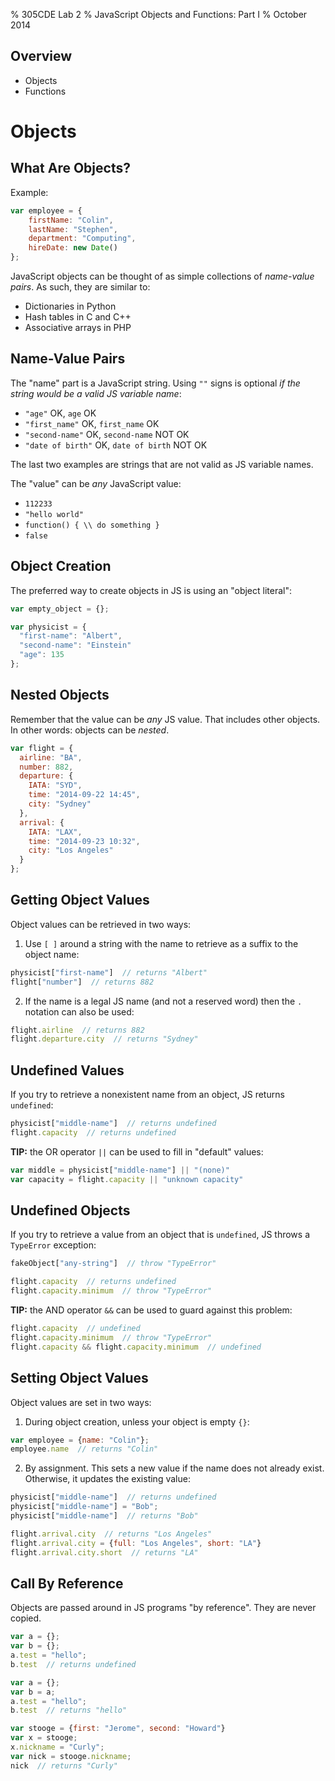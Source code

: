 % 305CDE Lab 2
% JavaScript Objects and Functions: Part I
% October 2014

## Overview

* Objects
* Functions

# Objects

## What Are Objects?

Example:

```javascript
var employee = {
    firstName: "Colin",
    lastName: "Stephen",
    department: "Computing",
    hireDate: new Date()
};
```

JavaScript objects can be thought of as simple collections of _name-value pairs_. As such, they are similar to:

* Dictionaries in Python
* Hash tables in C and C++
* Associative arrays in PHP

## Name-Value Pairs

The "name" part is a JavaScript string. Using `""` signs is optional _if the string would be a valid JS variable name_:

* `"age"` OK, `age` OK
* `"first_name"` OK, `first_name` OK
* `"second-name"` OK, `second-name` NOT OK
* `"date of birth"` OK, `date of birth` NOT OK

The last two examples are strings that are not valid as JS variable names.

The "value" can be _any_ JavaScript value:

* `112233`
* `"hello world"`
* `function() { \\ do something }`
* `false`

## Object Creation

The preferred way to create objects in JS is using an "object literal":

```javascript
var empty_object = {};

var physicist = {
  "first-name": "Albert",
  "second-name": "Einstein"
  "age": 135
};
```

## Nested Objects

Remember that the value can be _any_ JS value. That includes other objects. In other words: objects can be _nested_.

```javascript
var flight = {
  airline: "BA",
  number: 882,
  departure: {
    IATA: "SYD",
    time: "2014-09-22 14:45",
    city: "Sydney"
  },
  arrival: {
    IATA: "LAX",
    time: "2014-09-23 10:32",
    city: "Los Angeles"
  }
};
```

## Getting Object Values

Object values can be retrieved in two ways: 

1. Use `[ ]` around a string with the name to retrieve as a suffix to the object name:

```javascript
physicist["first-name"]  // returns "Albert"
flight["number"]  // returns 882
```

2. If the name is a legal JS name (and not a reserved word) then the `.` notation can also be used:

```javascript
flight.airline  // returns 882
flight.departure.city  // returns "Sydney"
```

## Undefined Values

If you try to retrieve a nonexistent name from an object, JS returns `undefined`:

```javascript
physicist["middle-name"]  // returns undefined
flight.capacity  // returns undefined
```

**TIP:** the OR operator `||` can be used to fill in "default" values:

```javascript
var middle = physicist["middle-name"] || "(none)"
var capacity = flight.capacity || "unknown capacity"
```

## Undefined Objects

If you try to retrieve a value from an object that is `undefined`, JS throws a `TypeError` exception:

```javascript
fakeObject["any-string"]  // throw "TypeError"

flight.capacity  // returns undefined
flight.capacity.minimum  // throw "TypeError"
```
**TIP:** the AND operator `&&` can be used to guard against this problem:

```javascript
flight.capacity  // undefined
flight.capacity.minimum  // throw "TypeError"
flight.capacity && flight.capacity.minimum  // undefined
```

## Setting Object Values

Object values are set in two ways:

1. During object creation, unless your object is empty `{}`:

```javascript
var employee = {name: "Colin"};
employee.name  // returns "Colin"
```

2. By assignment. This sets a new value if the name does not already exist. Otherwise, it updates the existing value:

```javascript
physicist["middle-name"]  // returns undefined
physicist["middle-name"] = "Bob";
physicist["middle-name"]  // returns "Bob"

flight.arrival.city  // returns "Los Angeles"
flight.arrival.city = {full: "Los Angeles", short: "LA"}
flight.arrival.city.short  // returns "LA"
```

## Call By Reference

Objects are passed around in JS programs "by reference". They are never copied.

```javascript
var a = {};
var b = {};
a.test = "hello";
b.test  // returns undefined

var a = {};
var b = a;
a.test = "hello";
b.test  // returns "hello"

var stooge = {first: "Jerome", second: "Howard"}
var x = stooge;
x.nickname = "Curly";
var nick = stooge.nickname;
nick  // returns "Curly"
```